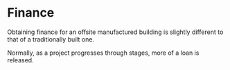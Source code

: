 # Finance

Obtaining finance for an offsite manufactured building is slightly different to
that of a traditionally built one.

Normally, as a project progresses through stages, more of a loan is released.
